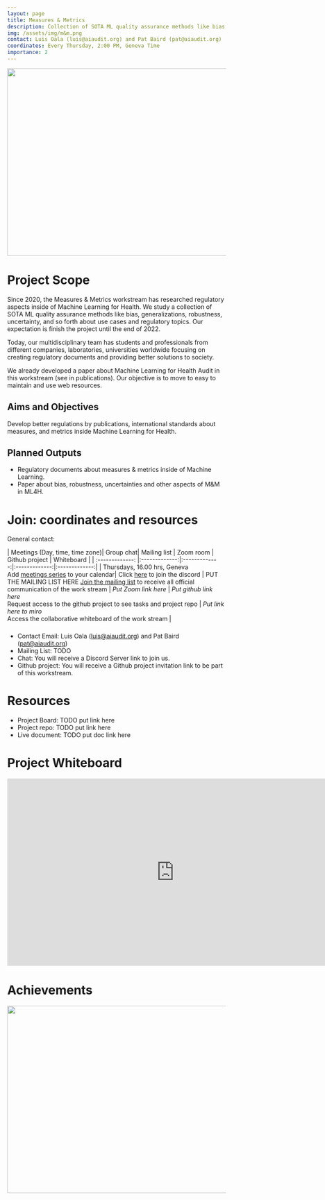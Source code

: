 ```yaml
---
layout: page
title: Measures & Metrics
description: Collection of SOTA ML quality assurance methods like bias, generalizations, robustness, uncertainty, and so forth about use cases and regulatory topics.
img: /assets/img/m&m.png
contact: Luis Oala (luis@aiaudit.org) and Pat Baird (pat@aiaudit.org)
coordinates: Every Thursday, 2:00 PM, Geneva Time
importance: 2
---
```

<div class="row">
    <div class="col-sm mt-3 mt-md-0">
        <img class="img-fluid rounded z-depth-1" src="{{ '/assets/img/m&m.png' | relative_url }}" alt="" title="" width="768" height="432"/>
    </div>
</div>

# Project Scope
Since 2020, the Measures & Metrics workstream has researched regulatory aspects inside of Machine Learning for Health. We study a collection of SOTA ML quality assurance methods like bias, generalizations, robustness, uncertainty, and so forth about use cases and regulatory topics. Our expectation is finish the project until the end of 2022.

Today, our multidisciplinary team has students and professionals from different companies, laboratories, universities worldwide focusing on creating regulatory documents and providing better solutions to society.

We already developed a paper about Machine Learning for Health Audit in this workstream (see in publications). Our objective is to move to easy to maintain and use web resources.

## Aims and Objectives
Develop better regulations by publications, international standards about measures, and metrics inside Machine Learning for Health.

## Planned Outputs
* Regulatory documents about measures & metrics inside of Machine Learning.
* Paper about bias, robustness, uncertainties and other aspects of M&M in ML4H.

# Join: coordinates and resources
General contact: 

| Meetings (Day, time, time zone)| Group chat| Mailing list | Zoom room | Github project | Whiteboard |
| :-------------: |:-------------:|:-------------:|:-------------:|:-------------:|
| Thursdays, 16.00 hrs, Geneva <br/> Add [meetings series]() to your calendar| Click [here]() to join the discord | PUT THE MAILING LIST HERE [Join the mailing list]() to receive all official communication of the work stream | *Put Zoom link here* | *Put github link here* <br/> Request access to the github project to see tasks and project repo | *Put link here to miro* <br/> Access the collaborative whiteboard of the work stream |

### 
* Contact Email: Luis Oala (luis@aiaudit.org) and Pat Baird (pat@aiaudit.org)
* Mailing List: TODO
* Chat: You will receive a Discord Server link to join us.
* Github project: You will receive a Github project invitation link to be part of this workstream.

# Resources
* Project Board: TODO put link here
* Project repo: TODO put link here
* Live document: TODO put doc link here

# Project Whiteboard
<iframe width="768" height="432" src="https://miro.com/app/live-embed/o9J_lcP2rJI=/?moveToViewport=-1506,-828,4335,1987" frameBorder="0" scrolling="no" allowFullScreen></iframe>

# Achievements

<div class="row">
    <div class="col-sm mt-3 mt-md-0">
        <img class="img-fluid rounded z-depth-1" src="{{ '/assets/img/luis.png' | relative_url }}" alt="" title="Presentation of paper ML4H Auditing: From paper to practice at the Conference on Neural Information Processing System, December 2020" width="768" height="432"/>
    </div>
</div>
